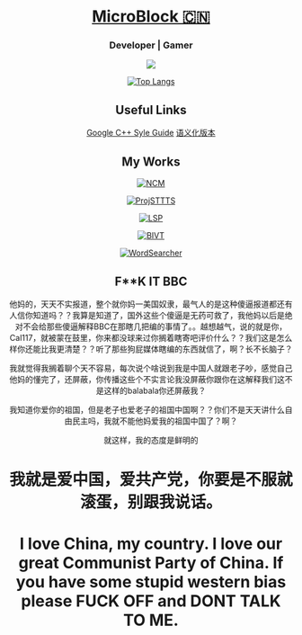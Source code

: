 <div align="center">

# [MicroBlock 🇨🇳](https://microblock.cc/)

### Developer | Gamer

![](https://github-readme-stats.vercel.app/api?username=MicroCBer)


[![Top Langs](https://github-readme-stats.vercel.app/api/top-langs/?username=MicroCBer)](https://github.com/anuraghazra/github-readme-stats)

## Useful Links
[Google C++ Syle Guide](https://google.github.io/styleguide/cppguide.html)
[语义化版本](https://semver.org/lang/zh-CN/)

## My Works

[![NCM](https://github-readme-stats.vercel.app/api/pin/?username=MicroCBer&repo=BetterNCM)](https://github.com/MicroCBer/BetterNCM)

[![ProjSTTTS](https://github-readme-stats.vercel.app/api/pin/?username=MicroCBer&repo=ProjSTTTS)](https://github.com/MicroCBer/ProjSTTTS)

[![LSP](https://github-readme-stats.vercel.app/api/pin/?username=MicroCBer&repo=live-songplayer)](https://github.com/MicroCBer/live-songplayer)

[![BIVT](https://github-readme-stats.vercel.app/api/pin/?username=MicroCBer&repo=BilibiliInteractiveVideoTree)](https://github.com/MicroCBer/BilibiliInteractiveVideoTree)

[![WordSearcher](https://github-readme-stats.vercel.app/api/pin/?username=MicroCBer&repo=WordSearcher)](https://github.com/MicroCBer/WordSearcher)

## F**K IT BBC

他妈的，天天不实报道，整个就你妈一美国奴隶，最气人的是这种傻逼报道都还有人信你知道吗？？我算是知道了，国外这些个傻逼是无药可救了，我他妈以后是绝对不会给那些傻逼解释BBC在那瞎几把编的事情了。。越想越气，说的就是你，Cal117，就被蒙在鼓里，你来都没球来过你搁着瞎寄吧评价什么？？我们这是怎么样你还能比我更清楚？？听了那些狗屁媒体瞎编的东西就信了，啊？长不长脑子？

我就觉得我搁着聊个天不容易，每次说个啥说到我是中国人就跟老子吵，感觉自己他妈的懂完了，还屏蔽，你传播这些个不实言论我没屏蔽你跟你在这解释我们这不是这样的balabala你还屏蔽我？

我知道你爱你的祖国，但是老子也爱老子的祖国中国啊？？你们不是天天讲什么自由民主吗，我就不能他妈爱我的祖国中国了？啊？

就这样，我的态度是鲜明的

# 我就是爱中国，爱共产党，你要是不服就滚蛋，别跟我说话。
# I love China, my country. I love our great Communist Party of China. If you have some stupid western bias please FUCK OFF and DONT TALK TO ME.
